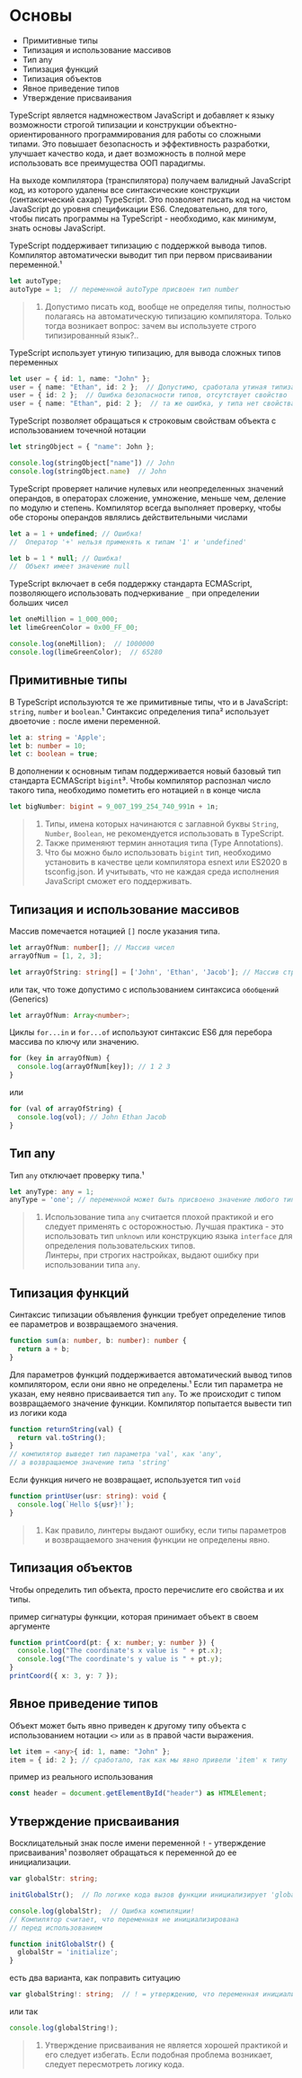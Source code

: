# Основы

* Примитивные типы
* Типизация и использование массивов
* Тип any
* Типизация функций
* Типизация объектов
* Явное приведение типов
* Утверждение присваивания

TypeScript является надмножеством JavaScript и добавляет к языку возможности строгой типизации и конструкции объектно-ориентированного программирования для работы со сложными типами. Это повышает безопасность и эффективность разработки, улучшает качество кода, и дает возможность в полной мере использовать все преимущества ООП парадигмы.

На выходе компилятора (транспилятора) получаем валидный JavaScript код, из которого удалены все синтаксические конструкции (синтаксический сахар) TypeScript. Это позволяет писать код на чистом JavaScript до уровня спецификации ES6. Следовательно, для того, чтобы писать программы на TypeScript - необходимо, как минимум, знать основы JavaScript.

TypeScript поддерживает типизацию с поддержкой вывода типов. Компилятор автоматически выводит тип при первом присваивании переменной.&#185;

```ts
let autoType;
autoType = 1;  // переменной autoType присвоен тип number
```

>1. Допустимо писать код, вообще не определяя типы, полностью полагаясь на автоматическую типизацию компилятора. Только тогда возникает вопрос: зачем вы используете строго типизированный язык?..

TypeScript использует утиную типизацию, для вывода сложных типов переменных

```ts
let user = { id: 1, name: "John" };
user = { name: "Ethan", id: 2 };  // Допустимо, сработала утиная типизация
user = { id: 2 };  // Ошибка безопасности типов, отсутствует свойство 'name'
user = { name: "Ethan", pid: 2 };  // та же ошибка, у типа нет свойства 'pid'
```

TypeScript позволяет обращаться к строковым свойствам объекта с использованием точечной нотации

```ts
let stringObject = { "name": John };

console.log(stringObject["name"]) // John
console.log(stringObject.name)  // John
```

TypeScript проверяет наличие нулевых или неопределенных значений операндов, в операторах сложение, умножение, меньше чем, деление по модулю и степень. Компилятор всегда выполняет проверку, чтобы обе стороны операндов являлись действительными числами

```ts
let a = 1 + undefined; // Ошибка!
//  Оператор '+' нельзя применять к типам '1' и 'undefined'

let b = 1 * null; // Ошибка!
//  Объект имеет значение null
```

TypeScript включает в себя поддержку стандарта ECMAScript, позволяющего использовать подчеркивание `_` при определении больших чисел

```ts
let oneMillion = 1_000_000;
let limeGreenColor = 0x00_FF_00;

console.log(oneMillion);  // 1000000
console.log(limeGreenColor);  // 65280
```

## Примитивные типы

В TypeScript используются те же примитивные типы, что и в JavaScript: `string`, `number` и `boolean`.&#185; Синтаксис определения типа&#178; использует двоеточие `:` после имени переменной.

```ts
let a: string = 'Apple';
let b: number = 10;
let c: boolean = true;
```

В дополнении к основным типам поддерживается новый базовый тип стандарта ECMAScript `bigint`&#179;. Чтобы компилятор распознал число такого типа, необходимо пометить его нотацией `n` в конце числа

```ts
let bigNumber: bigint = 9_007_199_254_740_991n + 1n;
```

>1. Типы, имена которых начинаются с заглавной буквы `String`, `Number`, `Boolean`, не рекомендуется использовать в TypeScript.
>2. Также применяют термин аннотация типа (Type Annotations).
>3. Что бы можно было использовать `bigint` тип, необходимо установить в качестве цели компилятора esnext или ES2020 в tsconfig.json. И учитывать, что не каждая среда исполнения JavaScript сможет его поддерживать.

## Типизация и использование массивов

Массив помечается нотацией `[]` после указания типа.

```ts
let arrayOfNum: number[]; // Массив чисел
arrayOfNum = [1, 2, 3];

let arrayOfString: string[] = ['John', 'Ethan', 'Jacob']; // Массив строк
```

или так, что тоже допустимо с использованием синтаксиса `обобщений` (Generics)

```ts
let arrayOfNum: Array<number>;
```

Циклы `for...in` и `for...of` используют синтаксис ES6 для перебора массива по ключу или значению.

```ts
for (key in arrayOfNum) {
  console.log(arrayOfNum[key]); // 1 2 3
}
```

или

```ts
for (val of arrayOfString) {
  console.log(vol); // John Ethan Jacob
}
```

## Тип any

Тип `any` отключает проверку типа.&#185;

```ts
let anyType: any = 1;
anyType = 'one'; // переменной может быть присвоено значение любого типа
```

>1. Использование типа `any` считается плохой практикой и его следует применять с осторожностью. Лучшая практика - это использовать тип `unknown` или конструкцию языка `interface` для определения пользовательских типов.  
>Линтеры, при строгих настройках, выдают ошибку при использовании типа `any`.

## Типизация функций

Синтаксис типизации объявления функции требует определение типов ее параметров и возвращаемого значения.

```ts
function sum(a: number, b: number): number {
  return a + b;
}
```

Для параметров функций поддерживается автоматический вывод типов компилятором, если они явно не определены.&#185; Если тип параметра не указан, ему неявно присваивается тип `any`. То же происходит с типом возвращаемого значение функции. Компилятор попытается вывести тип из логики кода

```ts
function returnString(val) {
  return val.toString();
}
// компилятор выведет тип параметра 'val', как 'any',
// а возвращаемое значение типа 'string'
```

Если функция ничего не возвращает, используется тип `void`

```ts
function printUser(usr: string): void {
  console.log(`Hello ${usr}!`);
}
```

>1. Как правило, линтеры выдают ошибку, если типы параметров и возвращаемого значения функции не определены явно.

## Типизация объектов

Чтобы определить тип объекта, просто перечислите его свойства и их типы.

пример сигнатуры функции, которая принимает объект в своем аргументе

```ts
function printCoord(pt: { x: number; y: number }) {
  console.log("The coordinate's x value is " + pt.x);
  console.log("The coordinate's y value is " + pt.y);
}
printCoord({ x: 3, y: 7 });
```

## Явное приведение типов

Объект может быть явно приведен к другому типу объекта с использованием нотации `<>` или `as` в правой части выражения.

```ts
let item = <any>{ id: 1, name: "John" };
item = { id: 2 }; // сработало, так как мы явно привели 'item' к типу 'any'
```

пример из реального использования

```ts
const header = document.getElementById("header") as HTMLElement;
```

## Утверждение присваивания

Восклицательный знак после имени переменной `!` - утверждение присваивания&#185;  позволяет обращаться к переменной до ее инициализации.

```ts
var globalStr: string;

initGlobalStr();  // По логике кода вызов функции инициализирует 'globalStr'

console.log(globalStr);  // Ошибка компиляции!
// Компилятор считает, что переменная не инициализирована
// перед использованием

function initGlobalStr() {
  globalStr = 'initialize';
}
```

есть два варианта, как поправить ситуацию

```ts
var globalString!: string;  // ! = утверждению, что переменная инициализирована
```

или так

```ts
console.log(globalString!);
```

>1. Утверждение присваивания не является хорошей практикой и его следует избегать. Если подобная проблема возникает, следует пересмотреть логику кода.
